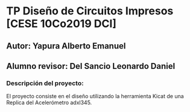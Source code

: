 # TP Diseño de Circuitos Impresos [CESE 10Co2019 DCI]
## Autor: Yapura Alberto Emanuel
## Alumno revisor: Del Sancio Leonardo Daniel
### Descripción del proyecto:
El proyecto consiste en el diseño utilizando la herramienta Kicat de una Replica del Acelerómetro adxl345. 
